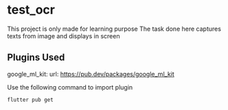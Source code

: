 # test_ocr

This project is only made for learning purpose
The task done here captures texts from image and displays in screen

## Plugins Used

google_ml_kit:
url: https://pub.dev/packages/google_ml_kit

Use the following command to import plugin

```
flutter pub get
```

